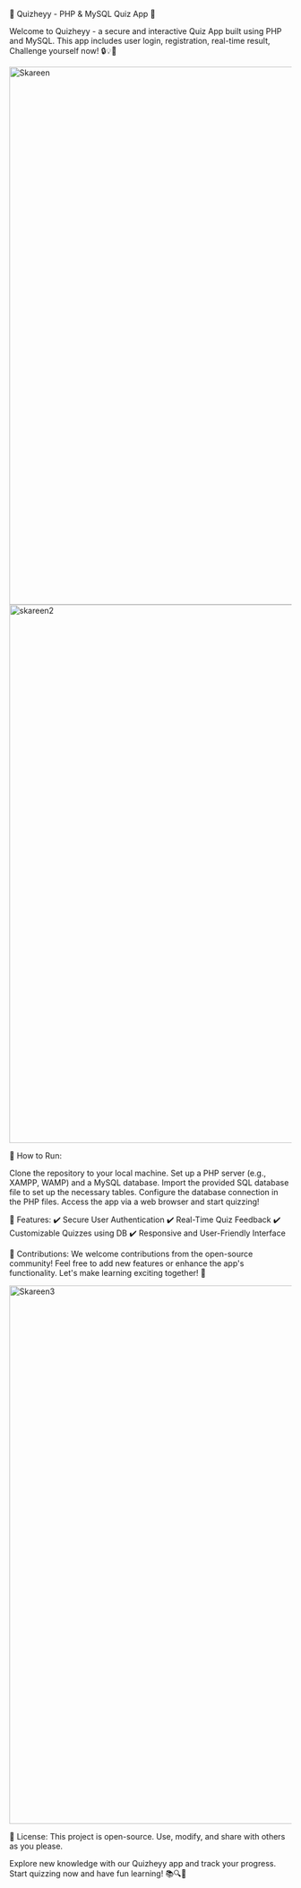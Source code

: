 🚀 Quizheyy - PHP & MySQL Quiz App 🎯

Welcome to Quizheyy - a secure and interactive Quiz App built using PHP and MySQL. This app includes user login, registration, real-time result, Challenge yourself now! 🔒💡🔑

<img width="959" alt="Skareen" src="https://github.com/Yuvaraja-M/Login-Quiz-App-php/assets/84231769/6057588e-6bce-4a85-81d8-5a6fc6dc49ac">


<img width="960" alt="skareen2" src="https://github.com/Yuvaraja-M/Login-Quiz-App-php/assets/84231769/3722dff3-0f2e-46aa-b047-db52a8b4ab8e">



🔧 How to Run:

Clone the repository to your local machine.
Set up a PHP server (e.g., XAMPP, WAMP) and a MySQL database.
Import the provided SQL database file to set up the necessary tables.
Configure the database connection in the PHP files.
Access the app via a web browser and start quizzing!


🎯 Features:
✔️ Secure User Authentication
✔️ Real-Time Quiz Feedback
✔️ Customizable Quizzes using DB
✔️ Responsive and User-Friendly Interface

🤝 Contributions:
We welcome contributions from the open-source community! Feel free to add new features or enhance the app's functionality. Let's make learning exciting together! 🌟


<img width="960" alt="Skareen3" src="https://github.com/Yuvaraja-M/Login-Quiz-App-php/assets/84231769/8776cb22-923f-4d9d-90ad-8b74a1711788">


📄 License:
This project is open-source. Use, modify, and share with others as you please.

Explore new knowledge with our Quizheyy app and track your progress. Start quizzing now and have fun learning! 📚🔍🎉
